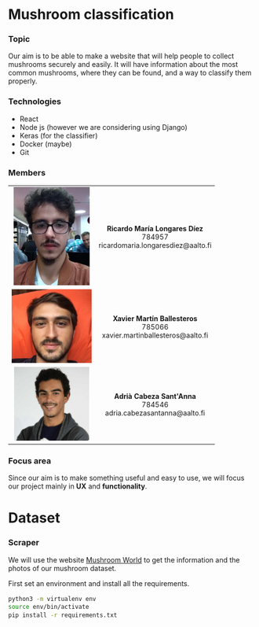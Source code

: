 # Mushroom classification 

### Topic
Our aim is to be able to make a website that will help people to collect mushrooms securely and easily. It will have information about the most common mushrooms, where they can be found, and a way to classify them properly.

### Technologies
- React
- Node js (however we are considering using Django)
- Keras (for the classifier) 
- Docker (maybe)
- Git

### Members

<table align="center">
    <tr>
        <td align="center"><img src="./docs/images/ricardo.jpeg"   height="200"></td>
        <td align="center"><b>Ricardo María Longares Díez</b>
        <br>
        	784957
        <br>
        	ricardomaria.longaresdiez@aalto.fi
        </td>
    </tr>
    <tr>
        <td align="center"><img src="./docs/images/xavier.jpeg"  height="150"></td>
        <td align="center"><b>Xavier Martín Ballesteros</b> 
        <br>
        	785066 
        <br>
        	xavier.martinballesteros@aalto.fi
        </td>
    </tr>
     <tr>
        <td align="center"><img src="./docs/images/adria.jpeg"   height="150"></td>
      	<td align="center"><b>Adrià Cabeza Sant'Anna</b> 
        <br>
        	784546 
        <br>
        	adria.cabezasantanna@aalto.fi
        </td>
    </tr>
</table>

### Focus area

Since our aim is to make something useful and easy to use, we will focus our project mainly in **UX** and **functionality**.


# Dataset

### Scraper
We will use the website [Mushroom World](http://www.mushroom.world/home/index) to get the information and the photos of our mushroom dataset. 

First set an environment and install all the requirements. 

```bash
python3 -m virtualenv env
source env/bin/activate
pip install -r requirements.txt
```


